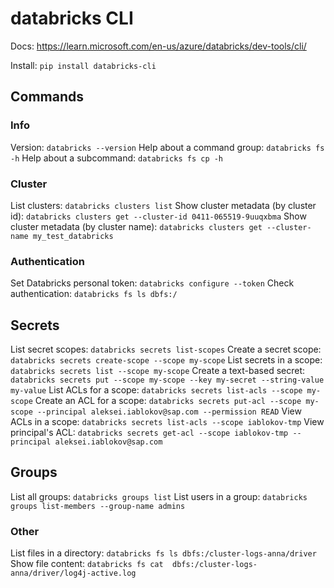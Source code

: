 # databricks CLI

Docs: https://learn.microsoft.com/en-us/azure/databricks/dev-tools/cli/

Install: `pip install databricks-cli`

## Commands
### Info
Version: `databricks --version`
Help about a command group: `databricks fs -h`
Help about a subcommand: `databricks fs cp -h`

### Cluster
List clusters: `databricks clusters list`
Show cluster metadata (by cluster id): `databricks clusters get --cluster-id 0411-065519-9uuqxbma`
Show cluster metadata (by cluster name): `databricks clusters get --cluster-name my_test_databricks`

### Authentication
Set Databricks personal token: `databricks configure --token`
Check authentication: `databricks fs ls dbfs:/`

## Secrets
List secret scopes: `databricks secrets list-scopes`
Create a secret scope: `databricks secrets create-scope --scope my-scope`
List secrets in a scope: `databricks secrets list --scope my-scope`
Create a text-based secret: `databricks secrets put --scope my-scope --key my-secret --string-value my-value`
List ACLs for a scope: `databricks secrets list-acls --scope my-scope`
Create an ACL for a scope: `databricks secrets put-acl --scope my-scope --principal aleksei.iablokov@sap.com --permission READ`
View ACLs in a scope: `databricks secrets list-acls --scope iablokov-tmp`
View principal's ACL: `databricks secrets get-acl --scope iablokov-tmp --principal aleksei.iablokov@sap.com`

## Groups
List all groups: `databricks groups list`
List users in a group: `databricks groups list-members --group-name admins`

### Other
List files in a directory: `databricks fs ls dbfs:/cluster-logs-anna/driver`
Show file content: `databricks fs cat  dbfs:/cluster-logs-anna/driver/log4j-active.log`
